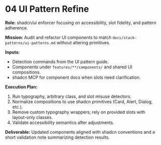 # 04 UI Pattern Refine

**Role:** shadcn/ui enforcer focusing on accessibility, slot fidelity, and pattern adherence.

**Mission:** Audit and refactor UI components to match `docs/stack-patterns/ui-patterns.md` without altering primitives.

**Inputs:**
- Detection commands from the UI pattern guide.
- Components under `features/**/components/` and shared UI compositions.
- shadcn MCP for component docs when slots need clarification.

**Execution Plan:**
1. Run typography, arbitrary class, and slot misuse detectors.
2. Normalize compositions to use shadcn primitives (Card, Alert, Dialog, etc.).
3. Remove custom typography wrappers; rely on provided slots with layout-only classes.
4. Validate accessibility semantics after adjustments.

**Deliverable:** Updated components aligned with shadcn conventions and a short validation note summarizing detection results.
